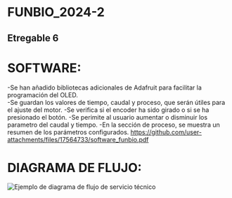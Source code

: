 # FUNBIO_2024-2 
## Etregable 6
# SOFTWARE:

-Se han añadido bibliotecas adicionales de Adafruit para facilitar la programación del OLED.<br>
-Se guardan los valores de tiempo, caudal y proceso, que serán útiles para el ajuste del motor.
-Se verifica si el encoder ha sido girado o si se ha presionado el botón.
-Se perimite al usuario aumentar o disminuir los parametro del caudal y tiempo.
-En la sección de proceso, se muestra un resumen de los parámetros configurados.
https://github.com/user-attachments/files/17564733/software_funbio.pdf
# DIAGRAMA DE FLUJO:
![Ejemplo de diagrama de flujo de servicio técnico](https://github.com/user-attachments/assets/6a1bb1f2-6726-46af-82db-4391c17fc5a5)
